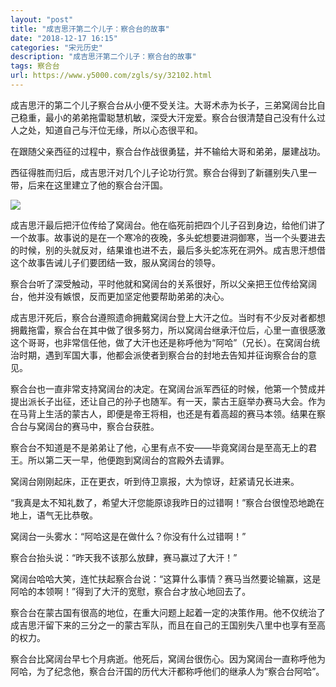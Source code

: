 ```yaml
---
layout: "post"
title: "成吉思汗第二个儿子：察合台的故事"
date: "2018-12-17 16:15"
categories: "宋元历史"
description: "成吉思汗第二个儿子：察合台的故事"
tags: 察合台
url: https://www.y5000.com/zgls/sy/32102.html
---
```






成吉思汗的第二个儿子察合台从小便不受关注。大哥术赤为长子，三弟窝阔台比自己稳重，最小的弟弟拖雷聪慧机敏，深受大汗宠爱。察合台很清楚自己没有什么过人之处，知道自己与汗位无缘，所以心态很平和。

在跟随父亲西征的过程中，察合台作战很勇猛，并不输给大哥和弟弟，屡建战功。

西征得胜而归后，成吉思汗对几个儿子论功行赏。察合台得到了新疆别失八里一带，后来在这里建立了他的察合台汗国。

![](https://img.y5000.com/uploads/allimg/180822/8-1PR2093K5649.jpg)

成吉思汗最后把汗位传给了窝阔台。他在临死前把四个儿子召到身边，给他们讲了一个故事。故事说的是在一个寒冷的夜晚，多头蛇想要进洞御寒，当一个头要进去的时候，别的头就反对，结果谁也进不去，最后多头蛇冻死在洞外。成吉思汗想借这个故事告诫儿子们要团结一致，服从窝阔台的领导。

察合台听了深受触动，平时他就和窝阔台的关系很好，所以父亲把王位传给窝阔台，他并没有嫉恨，反而更加坚定他要帮助弟弟的决心。

成吉思汗死后，察合台遵照遗命拥戴窝阔台登上大汗之位。当时有不少反对者都想拥戴拖雷，察合台在其中做了很多努力，所以窝阔台继承汗位后，心里一直很感激这个哥哥，也非常信任他，做了大汗也还是称呼他为“阿哈”（兄长）。在窝阔台统治时期，遇到军国大事，他都会派使者到察合台的封地去告知并征询察合台的意见。

察合台也一直非常支持窝阔台的决定。在窝阔台派军西征的时候，他第一个赞成并提出派长子出征，还让自己的孙子也随军。有一天，蒙古王庭举办赛马大会。作为在马背上生活的蒙古人，即便是帝王将相，也还是有着高超的赛马本领。结果在察合台与窝阔台的赛马中，察合台获胜。

察合台不知道是不是弟弟让了他，心里有点不安——毕竟窝阔台是至高无上的君王。所以第二天一早，他便跑到窝阔台的宫殿外去请罪。

窝阔台刚刚起床，正在更衣，听到侍卫禀报，大为惊讶，赶紧请兄长进来。

“我真是太不知礼数了，希望大汗您能原谅我昨日的过错啊！”察合台很惶恐地跪在地上，语气无比恭敬。

窝阔台一头雾水：“阿哈这是在做什么？你没有什么过错啊！”

察合台抬头说：“昨天我不该那么放肆，赛马赢过了大汗！”

窝阔台哈哈大笑，连忙扶起察合台说：“这算什么事情？赛马当然要论输赢，这是阿哈的本领啊！”得到了大汗的宽慰，察合台才放心地回去了。

察合台在蒙古国有很高的地位，在重大问题上起着一定的决策作用。他不仅统治了成吉思汗留下来的三分之一的蒙古军队，而且在自己的王国别失八里中也享有至高的权力。

察合台比窝阔台早七个月病逝。他死后，窝阔台很伤心。因为窝阔台一直称呼他为阿哈，为了纪念他，察合台汗国的历代大汗都称呼他们的继承人为“察合台阿哈”。
